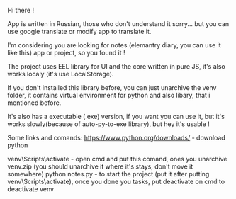 Hi there !

App is written in Russian, those who don't understand it sorry... but you can use google translate or modify app to translate it.

I'm considering you are looking for notes (elemantry diary, you can use it like this) app or project, so you found it !

The project uses EEL library for UI and the core written in pure JS, it's also works localy (it's use LocalStorage).

If you don't installed this library before, you can just unarchive the venv folder, it contains virtual environment for python and also libary, that i mentioned before.

It's also has a executable (.exe) version, if you want you can use it, but it's works slowly(because of auto-py-to-exe library), but hey it's usable !

Some links and comands:
https://www.python.org/downloads/ - download python

venv\Scripts\activate - open cmd and put this comand, ones you unarchive venv.zip (you should unarchive it where it's stays, don't move it somewhere)
python notes.py - to start the project (put it after putting venv\Scripts\activate), once you done you tasks, put deactivate on cmd to deactivate venv